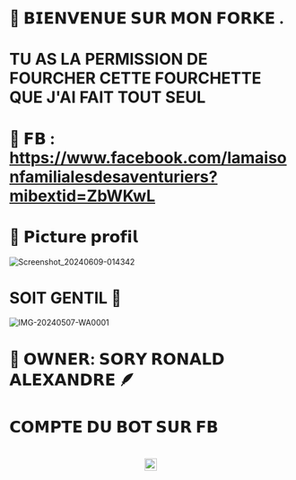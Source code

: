 # 📍 𝗕𝗜𝗘𝗡𝗩𝗘𝗡𝗨𝗘 𝗦𝗨𝗥 𝗠𝗢𝗡 𝗙𝗢𝗥𝗞𝗘 .

# TU AS LA PERMISSION DE FOURCHER CETTE FOURCHETTE QUE J'AI FAIT TOUT SEUL 

# 🎯 𝗙𝗕 : https://www.facebook.com/lamaisonfamilialesdesaventuriers?mibextid=ZbWKwL

# 🎯 𝗣𝗶𝗰𝘁𝘂𝗿𝗲 𝗽𝗿𝗼𝗳𝗶𝗹

![Screenshot_20240609-014342](https://github.com/SoryRonald/Ronald-projet-1/assets/165383634/614e750b-eb3e-47a6-b5bb-e13e057c0439)


# SOIT GENTIL 🙂
![IMG-20240507-WA0001](https://github.com/SoryRonald/Ronald-projet-1/assets/165383634/b9066717-26eb-42ac-8426-7e177ffd3bd7) </h4>

# 🎯 𝗢𝗪𝗡𝗘𝗥: 𝗦𝗢𝗥𝗬 𝗥𝗢𝗡𝗔𝗟𝗗 𝗔𝗟𝗘𝗫𝗔𝗡𝗗𝗥𝗘 🪶

# 𝗖𝗢𝗠𝗣𝗧𝗘 𝗗𝗨 𝗕𝗢𝗧 𝗦𝗨𝗥 𝗙𝗕 
<h1 align="center"><img               src="https://i.ibb.co/ngYdyb5/image.jpg" width="22px">
